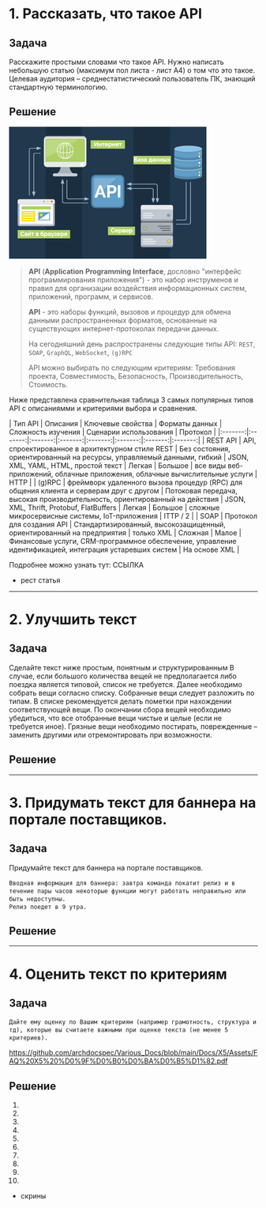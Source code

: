 # 1. Рассказать, что такое API
 
## Задача

Расскажите простыми словами что такое API. Нужно написать небольшую статью (максимум пол листа - лист А4) о том что это такое.
Целевая аудитория – среднестатистический пользователь ПК, знающий стандартную терминологию.

## Решение

![API](https://github.com/archdocspec/Various_Docs/blob/main/Docs/X5/Assets/skhema-rabota-api_lowres.png)

>**API** (**Application** **Programming** **Interface**, дословно "интерфейс программирования приложения") - это набор инструменов и правил для организации воздействия информационных систем, приложений, программ, и сервисов.
>
>**API** - это наборы функций, вызовов и процедур для обмена данными распространенных форматов, основанные на существующих интернет-протоколах передачи данных.
>
>На сегодняшний день распространены следующие типы API: `REST`, `SOAP`, `GraphQL`, `WebSocket`, `(g)RPC`
>
>API можно выбирать по следующим критериям: Требования проекта, Cовместимость, Безопасность, Производительность, Cтоимость.
  
Ниже представлена сравнительная таблица 3 самых  популярных типов API с описаниямми и критериями выбора и сравнения.

| Тип API | Описания | Ключевые свойства | Форматы данных | Сложность изучения | Сценарии использования | Протокол |
|:-------:|:-------:|:-------:|:-------:|:-------:|:-------:|:-------:|:-------:|
| REST API | API, спроектированное в архитектурном стиле REST | Без состояния, ориентированный на ресурсы, управляемый данными, гибкий | JSON, XML, YAML, HTML, простой текст | Легкая | Большое | все виды веб-приложений, облачные приложения, облачные вычислительные услуги | HTTP |
| (g)RPC | фреймворк удаленного вызова процедур (RPC) для общения клиента и серверам друг с другом | Потоковая передача, высокая производительность, ориентированный на действия | JSON, XML, Thrift, Protobuf, FlatBuffers | Легкая | Большое | сложные микросервисные системы, IoT-приложения | ITTP / 2 |
| SOAP | Протокол для создания API | Стандартизированный, высокозащищенный, ориентированный на предприятия | только XML | Сложная | Малое | Финансовые услуги, CRM-программное обеспечение, управление идентификацией, интеграция устаревших систем | На основе XML |

Подробнее можно узнать тут:
ССЫЛКА

+ рест статья
___

# 2. Улучшить текст

## Задача

Cделайте текст ниже простым, понятным и структурированным
В случае, если большого количества вещей не предполагается либо поездка является типовой, список не требуется. 
Далее необходимо собрать вещи согласно списку. Собранные вещи следует разложить по типам. 
В списке рекомендуется делать пометки при нахождении соответствующей вещи. 
По окончании сбора вещей необходимо убедиться, что все отобранные вещи чистые и целые (если не требуется иное). 
Грязные вещи необходимо постирать, поврежденные – заменить другими или отремонтировать при возможности.


## Решение

___


# 3. Придумать текст для баннера на портале поставщиков. 


## Задача

Придумайте текст для баннера на портале поставщиков. 

	Вводная информация для баннера: завтра команда покатит релиз и в течение пары часов некоторые функции могут работать неправильно или быть недоступны. 
	Релиз поедет в 9 утра.

 
## Решение


___

# 4. Оценить текст по критериям

## Задача
	Дайте ему оценку по Вашим критериям (например грамотность, структура и тд), которые вы считаете важными при оценке текста (не менее 5 критериев).
 https://github.com/archdocspec/Various_Docs/blob/main/Docs/X5/Assets/FAQ%20X5%20%D0%9F%D0%B0%D0%BA%D0%B5%D1%82.pdf

## Решение


1.
2.
3.
4.
5.
6.
7.
8.
9.
10.
  

+ скрины
